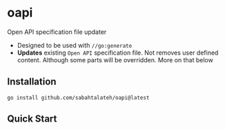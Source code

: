 # oapi

Open API specification file updater

- Designed to be used with `//go:generate`
- **Updates** existing `Open API` specification file. Not removes user defined content. Although some parts will be overridden. More on that below

## Installation
```shell
go install github.com/sabahtalateh/oapi@latest
```

## Quick Start

